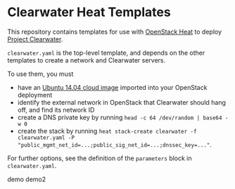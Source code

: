 # Clearwater Heat Templates

This repository contains templates for use with [OpenStack Heat](https://wiki.openstack.org/wiki/Heat) to deploy [Project Clearwater](http://www.projectclearwater.org).

`clearwater.yaml` is the top-level template, and depends on the other templates to create a network and Clearwater servers.

To use them, you must

-   have an [Ubuntu 14.04 cloud image](http://cloud-images.ubuntu.com/trusty/current/) imported into your OpenStack deployment
-   identify the external network in OpenStack that Clearwater should hang off, and find its network ID
-   create a DNS private key by running `head -c 64 /dev/random | base64 -w 0`
-   create the stack by running `heat stack-create clearwater -f clearwater.yaml -P "public_mgmt_net_id=...;public_sig_net_id=...;dnssec_key=..."`.

For further options, see the definition of the `parameters` block in `clearwater.yaml`.

demo
demo2
